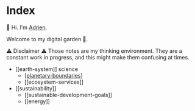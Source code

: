 # Index

👋 Hi. I'm [Adrien](https://adrien-perello.github.io/).

Welcome to my digital garden 🌱.

⚠️ Disclaimer ⚠️ Those notes are my thinking environment. They are a constant work in progress, and this might make them confusing at times.


- [[earth-system]] science
  - [[planetary-boundaries]]
  - [[ecosystem-services]]
- [[sustainability]]
  - [[sustainable-development-goals]]
  - [[energy]]

[//begin]: # "Autogenerated link references for markdown compatibility"
[planetary-boundaries]: notes/planetary-boundaries.md "Planetary Boundaries"
[//end]: # "Autogenerated link references"